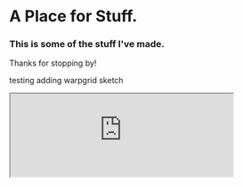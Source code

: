 # A Place for Stuff.
### This is some of the stuff I've made.  

Thanks for stopping by!

testing adding warpgrid sketch
<iframe src="https://d-ho-215.github.io/warpGrid/" width="400"></iframe>
